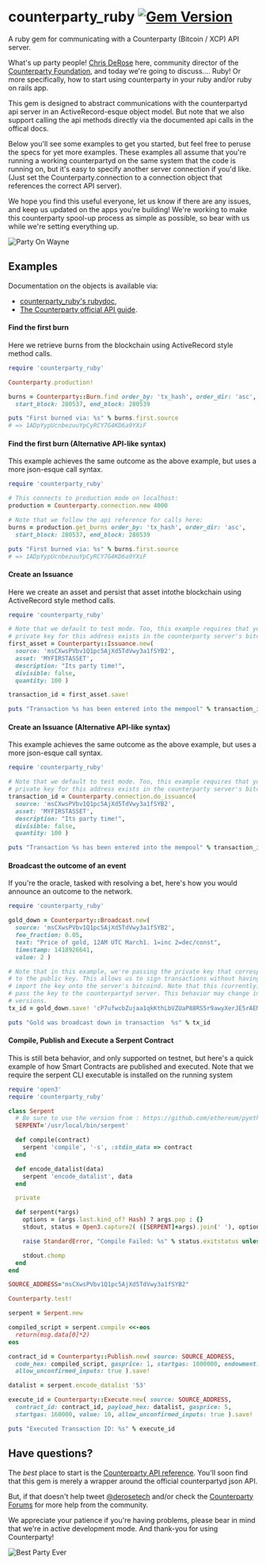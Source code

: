 counterparty_ruby [![Gem Version](https://badge.fury.io/rb/counterparty_ruby.svg)](http://badge.fury.io/rb/counterparty_ruby)
=================
A ruby gem for communicating with a Counterparty (Bitcoin / XCP) API server.

What's up party people! [Chris DeRose](https://www.chrisderose.com) here, 
community director of the [Counterparty Foundation](http://counterpartyfoundation.org/), 
and today we're going to discuss.... Ruby! Or more specifically, how to start using
counterparty in your ruby and/or ruby on rails app.

This gem is designed to abstract communications with the counterpartyd api 
server in an ActiveRecord-esque object model. But note that we also support 
calling the api methods directly via the documented api calls in the offical docs. 

Below you'll see some examples to get you started, but feel free to peruse the
specs for yet more examples. These examples all assume that you're running a 
working counterpartyd on the same system that the code is running on, but it's 
easy to specify another server connection if you'd like. (Just set the 
Counterparty.connection to a connection object that references the correct API
server).

We hope you find this useful everyone, let us know if there are any issues, and
keep us updated on the apps you're building! We're working to make this 
counterparty spool-up process as simple as possible, so bear with us while we're
setting everything up. 

![Party On Wayne](http://data.whicdn.com/images/24796384/tumblr_m0ng6rBeWT1qhd0xso1_500_large.jpg)

## Examples
Documentation on the objects is available via:
  * [counterparty_ruby's rubydoc](http://www.rubydoc.info/github/brighton36/counterparty_ruby/master), 
  * [The Counterparty official API guide](https://github.com/CounterpartyXCP/counterpartyd/blob/master/docs/API.rst#read-api-function-reference).

#### Find the first burn
Here we retrieve burns from the blockchain using ActiveRecord style method calls.

  ```ruby
  require 'counterparty_ruby'

  Counterparty.production!

  burns = Counterparty::Burn.find order_by: 'tx_hash', order_dir: 'asc', 
    start_block: 280537, end_block: 280539

  puts "First burned via: %s" % burns.first.source
  # => 1ADpYypUcnbezuuYpCyRCY7G4KD6a9YXiF
  ```

#### Find the first burn (Alternative API-like syntax)
This example achieves the same outcome as the above example, but uses a more 
json-esque call syntax.

  ```ruby
  require 'counterparty_ruby'

  # This connects to production mode on localhost:
  production = Counterparty.connection.new 4000

  # Note that we follow the api reference for calls here:
  burns = production.get_burns order_by: 'tx_hash', order_dir: 'asc', 
    start_block: 280537, end_block: 280539

  puts "First burned via: %s" % burns.first.source
  # => 1ADpYypUcnbezuuYpCyRCY7G4KD6a9YXiF
  ```

#### Create an Issuance
Here we create an asset and persist that asset intothe blockchain using ActiveRecord style method calls.

  ```ruby
  require 'counterparty_ruby'

  # Note that we default to test mode. Too, this example requires that your 
  # private key for this address exists in the counterparty server's bitcoind 
  first_asset = Counterparty::Issuance.new( 
    source: 'msCXwsPVbv1Q1pc5AjXd5TdVwy3a1fSYB2',
    asset: 'MYFIRSTASSET', 
    description: "Its party time!",
    divisible: false,
    quantity: 100 )

  transaction_id = first_asset.save!                                          

  puts "Transaction %s has been entered into the mempool" % transaction_id
  ```

#### Create an Issuance (Alternative API-like syntax)
This example achieves the same outcome as the above example, but uses a more 
json-esque call syntax.

  ```ruby
  require 'counterparty_ruby'

  # Note that we default to test mode. Too, this example requires that your 
  # private key for this address exists in the counterparty server's bitcoind 
  transaction_id = Counterparty.connection.do_issuance(
    source: 'msCXwsPVbv1Q1pc5AjXd5TdVwy3a1fSYB2',
    asset: 'MYFIRSTASSET', 
    description: "Its party time!",
    divisible: false,
    quantity: 100 )

  puts "Transaction %s has been entered into the mempool" % transaction_id
  ```

#### Broadcast the outcome of an event
If you're the oracle, tasked with resolving a bet, here's how you would announce
an outcome to the network.

  ```ruby
  require 'counterparty_ruby'

  gold_down = Counterparty::Broadcast.new(
    source: 'msCXwsPVbv1Q1pc5AjXd5TdVwy3a1fSYB2', 
    fee_fraction: 0.05,
    text: "Price of gold, 12AM UTC March1. 1=inc 2=dec/const", 
    timestamp: 1418926641, 
    value: 2 )

  # Note that in this example, we're passing the private key that corresponds 
  # to the public key. This allows us to sign transactions without having to  
  # import the key onto the server's bitcoind. Note that this (currently) does 
  # pass the key to the counterpartyd server. This behavior may change in later
  # versions.
  tx_id = gold_down.save! 'cP7ufwcbZujaa1qkKthLbVZUaP88RS5r9awyXerJE5rAEMTRVmzc'

  puts "Gold was broadcast down in transaction  %s" % tx_id
  ```

#### Compile, Publish and Execute a Serpent Contract
This is still beta behavior, and only supported on testnet, but here's a quick
example of how Smart Contracts are published and executed. Note that we require
the serpent CLI executable is installed on the running system

  ```ruby
  require 'open3'
  require 'counterparty_ruby'

  class Serpent
    # Be sure to use the version from : https://github.com/ethereum/pyethereum
    SERPENT='/usr/local/bin/serpent'

    def compile(contract)
      serpent 'compile', '-s', :stdin_data => contract
    end

    def encode_datalist(data)
      serpent 'encode_datalist', data
    end

    private

    def serpent(*args)
      options = (args.last.kind_of? Hash) ? args.pop : {}
      stdout, status = Open3.capture2( ([SERPENT]+args).join(' '), options)

      raise StandardError, "Compile Failed: %s" % status.exitstatus unless status.success?

      stdout.chomp
    end
  end

  SOURCE_ADDRESS="msCXwsPVbv1Q1pc5AjXd5TdVwy3a1fSYB2"

  Counterparty.test!

  serpent = Serpent.new

  compiled_script = serpent.compile <<-eos
    return(msg.data[0]*2)
  eos

  contract_id = Counterparty::Publish.new( source: SOURCE_ADDRESS, 
    code_hex: compiled_script, gasprice: 1, startgas: 1000000, endowment: 0, 
    allow_unconfirmed_inputs: true ).save!

  datalist = serpent.encode_datalist '53'

  execute_id = Counterparty::Execute.new( source: SOURCE_ADDRESS, 
    contract_id: contract_id, payload_hex: datalist, gasprice: 5, 
    startgas: 160000, value: 10, allow_unconfirmed_inputs: true ).save!

  puts "Executed Transaction ID: %s" % execute_id
  ```

## Have questions?
The _best_ place to start is the [Counterparty API reference](https://github.com/CounterpartyXCP/counterpartyd/blob/master/docs/API.rst#read-api-function-reference).
You'll soon find that this gem is merely a wrapper around the official 
counterpartyd json API.

But, if that doesn't help tweet [@derosetech](https://twitter.com/derosetech) 
and/or check the [Counterparty Forums](https://forums.counterparty.io/) for more 
help from the community. 

We appreciate your patience if you're having problems, please bear in mind that 
we're in active development mode. And thank-you for using Counterparty!

![Best Party Ever](http://www.quickmeme.com/img/c8/c8cc224c5b1e8b1baafeba4287d9534add53273bc79572a5fcc8ab8ab2cc19ab.jpg)
